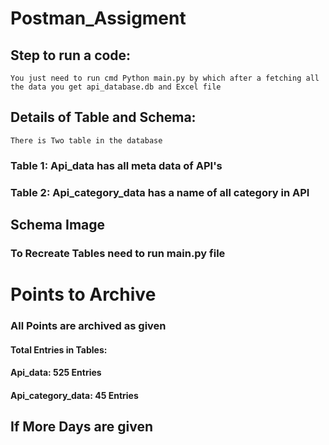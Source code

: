 # Postman_Assigment
## Step to run a code:
    You just need to run cmd Python main.py by which after a fetching all the data you get api_database.db and Excel file
## Details of Table and Schema:
    There is Two table in the database
###	Table 1: Api_data has all meta data of API's
### Table 2: Api_category_data has a name of all category in API

## Schema Image

### To Recreate Tables need to run main.py file

# Points to Archive
### All Points are archived as given
#### Total Entries in Tables:
#### Api_data: 525 Entries
#### Api_category_data: 45 Entries

## If More Days are given 
    
